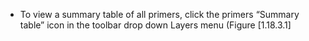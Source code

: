 

-   To view a summary table of all primers, click the primers &ldquo;Summary
    table&rdquo; icon in the toolbar drop down Layers menu
    (Figure&nbsp;[1.18.3.1]
